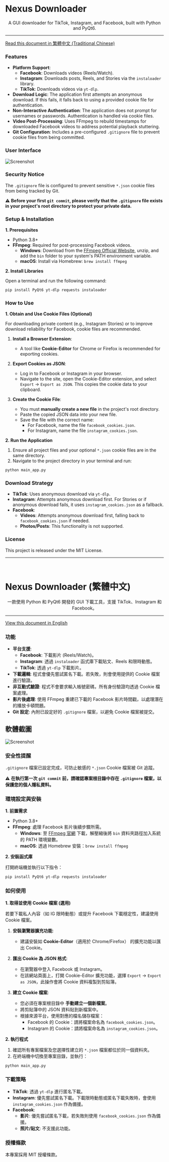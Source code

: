 # Nexus Downloader

<div align="center">
A GUI downloader for TikTok, Instagram, and Facebook, built with Python and PyQt6.
</div>

---

[Read this document in 繁體中文 (Traditional Chinese)](#nexus-downloader-繁體中文)

### Features

* **Platform Support**:
    * **Facebook**: Downloads videos (Reels/Watch).
    * **Instagram**: Downloads posts, Reels, and Stories via the `instaloader` library.
    * **TikTok**: Downloads videos via `yt-dlp`.
* **Download Logic**: The application first attempts an anonymous download. If this fails, it falls back to using a provided cookie file for authentication.
* **Non-Interactive Authentication**: The application does not prompt for usernames or passwords. Authentication is handled via cookie files.
* **Video Post-Processing**: Uses FFmpeg to rebuild timestamps for downloaded Facebook videos to address potential playback stuttering.
* **Git Configuration**: Includes a pre-configured `.gitignore` file to prevent cookie files from being committed.

### User Interface
![Screenshot](Nexus%20Downloader/images/screenshot.png)

### Security Notice

The `.gitignore` file is configured to prevent sensitive `*.json` cookie files from being tracked by Git.

⚠️ **Before your first `git commit`, please verify that the `.gitignore` file exists in your project's root directory to protect your private data.**

### Setup & Installation

**1. Prerequisites**

* Python 3.8+
* **FFmpeg**: Required for post-processing Facebook videos.
    * **Windows**: Download from the [FFmpeg Official Website](https://ffmpeg.org/download.html), unzip, and add the `bin` folder to your system's PATH environment variable.
    * **macOS**: Install via Homebrew: `brew install ffmpeg`

**2. Install Libraries**

Open a terminal and run the following command:

```bash
pip install PyQt6 yt-dlp requests instaloader
```

### How to Use

**1. Obtain and Use Cookie Files (Optional)**

For downloading private content (e.g., Instagram Stories) or to improve download reliability for Facebook, cookie files are recommended.

1. **Install a Browser Extension**:
    * A tool like **Cookie-Editor** for Chrome or Firefox is recommended for exporting cookies.

2. **Export Cookies as JSON**:
    * Log in to Facebook or Instagram in your browser.
    * Navigate to the site, open the Cookie-Editor extension, and select `Export` → `Export as JSON`. This copies the cookie data to your clipboard.

3. **Create the Cookie File**:
    * You must **manually create a new file** in the project's root directory.
    * Paste the copied JSON data into your new file.
    * Save the file with the correct name:
        * For Facebook, name the file `facebook_cookies.json`.
        * For Instagram, name the file `instagram_cookies.json`.

**2. Run the Application**

1. Ensure all project files and your optional `*.json` cookie files are in the same directory.
2. Navigate to the project directory in your terminal and run:

```bash
python main_app.py
```

### Download Strategy

* **TikTok**: Uses anonymous download via `yt-dlp`.
* **Instagram**: Attempts anonymous download first. For Stories or if anonymous download fails, it uses `instagram_cookies.json` as a fallback.
* **Facebook**:
    * **Videos**: Attempts anonymous download first, falling back to `facebook_cookies.json` if needed.
    * **Photos/Posts**: This functionality is not supported.

### License

This project is released under the MIT License.

---

<br>

# Nexus Downloader (繁體中文)

<div align="center">
一款使用 Python 和 PyQt6 開發的 GUI 下載工具，支援 TikTok、Instagram 和 Facebook。
</div>

---
[View this document in English](#Nexus-Downloader)

### 功能

* **平台支援**:
    * **Facebook**: 下載影片 (Reels/Watch)。
    * **Instagram**: 透過 `instaloader` 函式庫下載貼文、Reels 和限時動態。
    * **TikTok**: 透過 `yt-dlp` 下載影片。
* **下載邏輯**: 程式會優先嘗試匿名下載。若失敗，則會使用提供的 Cookie 檔案進行驗證。
* **非互動式驗證**: 程式不會要求輸入帳號密碼，所有身份驗證均透過 Cookie 檔案處理。
* **影片後處理**: 使用 FFmpeg 重建已下載的 Facebook 影片時間戳，以處理潛在的播放卡頓問題。
* **Git 設定**: 內附已設定好的 `.gitignore` 檔案，以避免 Cookie 檔案被提交。

## 軟體截圖
![Screenshot](Nexus%20Downloader/images/screenshot.png)

### 安全性提醒

`.gitignore` 檔案已設定完成，可防止敏感的 `*.json` Cookie 檔案被 Git 追蹤。

⚠️ **在執行第一次 `git commit` 前，請確認專案根目錄中存在 `.gitignore` 檔案，以保護您的個人隱私資料。**

### 環境設定與安裝

**1. 前置需求**

* Python 3.8+
* **FFmpeg**: 處理 Facebook 影片後續步驟所需。
    * **Windows**: 至 [FFmpeg 官網](https://ffmpeg.org/download.html) 下載，解壓縮後將 `bin` 資料夾路徑加入系統的 PATH 環境變數。
    * **macOS**: 透過 Homebrew 安裝：`brew install ffmpeg`

**2. 安裝函式庫**

打開終端機並執行以下指令：

```bash
pip install PyQt6 yt-dlp requests instaloader
```

### 如何使用

**1. 取得並使用 Cookie 檔案 (選用)**

若要下載私人內容（如 IG 限時動態）或提升 Facebook 下載穩定性，建議使用 Cookie 檔案。

1. **安裝瀏覽器擴充功能**:
    * 建議安裝如 **Cookie-Editor**（適用於 Chrome/Firefox） 的擴充功能以匯出 Cookie。

2. **匯出 Cookie 為 JSON 格式**:
    * 在瀏覽器中登入 Facebook 或 Instagram。
    * 在該網站頁面上，打開 Cookie-Editor 擴充功能，選擇 `Export` → `Export as JSON`，此操作會將 Cookie 資料複製到剪貼簿。

3. **建立 Cookie 檔案**:
    * 您必須在專案根目錄中 **手動建立一個新檔案**。
    * 將剪貼簿中的 JSON 資料貼到新檔案中。
    * 根據來源平台，使用對應的檔名儲存檔案：
        * Facebook 的 Cookie：請將檔案命名為 `facebook_cookies.json`。
        * Instagram 的 Cookie：請將檔案命名為 `instagram_cookies.json`。

**2. 執行程式**

1. 確認所有專案檔案及您選擇性建立的 `*.json` 檔案都位於同一個資料夾。
2. 在終端機中切換至專案目錄，並執行：

```bash
python main_app.py
```

### 下載策略

* **TikTok**: 透過 `yt-dlp` 進行匿名下載。
* **Instagram**: 優先嘗試匿名下載。下載限時動態或匿名下載失敗時，會使用 `instagram_cookies.json` 作為備援。
* **Facebook**:
    * **影片**: 優先嘗試匿名下載，若失敗則使用 `facebook_cookies.json` 作為備援。
    * **照片/貼文**: 不支援此功能。

### 授權條款

本專案採用 MIT 授權條款。

